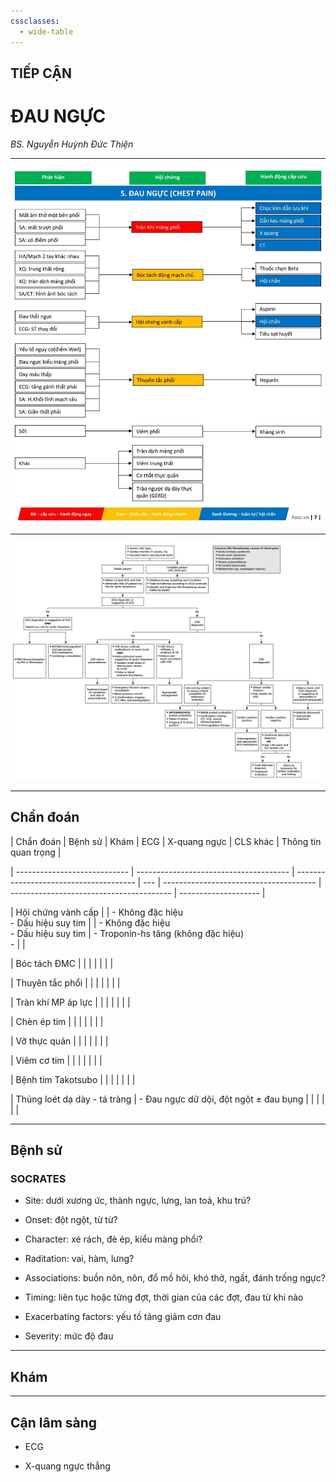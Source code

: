 ```yaml
---
cssclasses:
  - wide-table
---
```

## TIẾP CẬN
  
# ĐAU NGỰC
  

  
*BS. Nguyễn Huỳnh Đức Thiện*
  

  
---
  
![../200 FILES/201 Image/image/Dau nguc - CERTAIN - hscc.webp](../200%20FILES/201%20Image/image/Dau%20nguc%20-%20CERTAIN%20-%20hscc.webp)
  

  
---
  
![../200 FILES/201 Image/image/TIẾP CẬN CẤP CỨU ĐAU NGỰC-1716690569561.webp](../200%20FILES/201%20Image/image/TI%E1%BA%BEP%20C%E1%BA%ACN%20C%E1%BA%A4P%20C%E1%BB%A8U%20%C4%90AU%20NG%E1%BB%B0C-1716690569561.webp) 
  

  
---
  
## Chẩn đoán
  
| Chẩn đoán                    | Bệnh sử                                | Khám                                   | ECG | X-quang ngực                           | CLS khác                                 | Thông tin quan trọng |
  
| ---------------------------- | -------------------------------------- | -------------------------------------- | --- | -------------------------------------- | ---------------------------------------- | -------------------- |
  
| Hội chứng vành cấp           |                                        | - Không đặc hiệu<br>- Dấu hiệu suy tim |     | - Không đặc hiệu<br>- Dấu hiệu suy tim | - Troponin-hs tăng (không đặc hiệu)<br>- |                      |
  
| Bóc tách ĐMC                 |                                        |                                        |     |                                        |                                          |                      |
  
| Thuyên tắc phổi              |                                        |                                        |     |                                        |                                          |                      |
  
| Tràn khí MP áp lực           |                                        |                                        |     |                                        |                                          |                      |
  
| Chèn ép tim                  |                                        |                                        |     |                                        |                                          |                      |
  
| Vỡ thực quản                 |                                        |                                        |     |                                        |                                          |                      |
  
| Viêm cơ tim                  |                                        |                                        |     |                                        |                                          |                      |
  
| Bệnh tim Takotsubo           |                                        |                                        |     |                                        |                                          |                      |
  
| Thủng loét dạ dày - tá tràng | - Đau ngực dữ dội, đột ngột ± đau bụng |                                        |     |                                        |                                          |                      |
  

  
---
  
## Bệnh sử
  
### SOCRATES
  
- Site: dưới xương ức, thành ngực, lưng, lan toả, khu trú?
  
- Onset: đột ngột, từ từ?
  
- Character: xé rách, đè ép, kiểu màng phổi? 
  
- Raditation: vai, hàm, lưng?
  
- Associations: buồn nôn, nôn, đổ mồ hôi, khó thở, ngất, đánh trống ngực?
  
- Timing: liên tục hoặc từng đợt, thời gian của các đợt, đau từ khi nào
  
- Exacerbating factors: yếu tố tăng giảm cơn đau
  
- Severity: mức độ đau
  

  
---
  

  
## Khám
  

  
---
  

  
## Cận lâm sàng
  
- ECG
  
- X-quang ngực thẳng